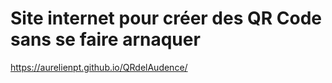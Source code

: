 # Site internet pour créer des QR Code sans se faire arnaquer

 https://aurelienpt.github.io/QRdelAudence/
